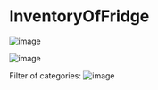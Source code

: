 # InventoryOfFridge

![image](https://github.com/Cestmir-Bernatsky/InventoryOfFridge/assets/118113817/390ecd91-5c9c-4aea-bc5b-51deb5364c98)

![image](https://github.com/Cestmir-Bernatsky/InventoryOfFridge/assets/118113817/7389ccce-cd3b-4457-ae43-bb84db951293)

Filter of categories:
![image](https://github.com/Cestmir-Bernatsky/InventoryOfFridge/assets/118113817/4bae01c7-b139-4fdf-88ca-cfdf6bd3b835)



